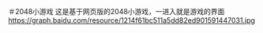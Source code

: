 ＃2048小游戏
这是基于网页版的2048小游戏，一进入就是游戏的界面
https://graph.baidu.com/resource/1214f61bc511a5dd82ed901591447031.jpg
